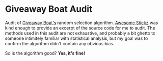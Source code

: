# Giveaway Boat Audit

Audit of [Giveaway Boat's](https://giveaway.boats/) random selection algorithm.
[Awesome Stickz](https://github.com/awesomestickz) was kind enough to provide an excerpt of the source code for me to audit.
The methods used in this audit are not exhaustive, and probably a bit ghetto to someone intimitely familiar with
statistical analysis, but my goal was to confirm the algorithm didn't contain any obvious bias.

So is the algorithm good? **Yes, it's fine!**
